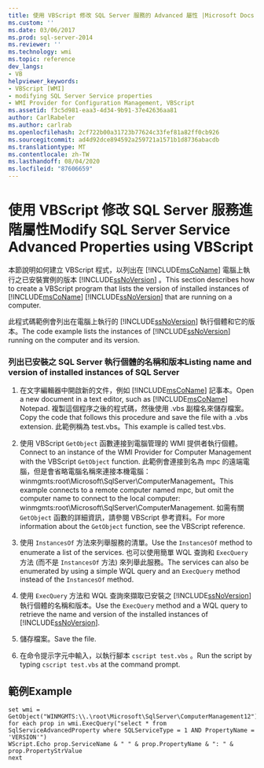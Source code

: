 ```yaml
---
title: 使用 VBScript 修改 SQL Server 服務的 Advanced 屬性 |Microsoft Docs
ms.custom: ''
ms.date: 03/06/2017
ms.prod: sql-server-2014
ms.reviewer: ''
ms.technology: wmi
ms.topic: reference
dev_langs:
- VB
helpviewer_keywords:
- VBScript [WMI]
- modifying SQL Server Service properties
- WMI Provider for Configuration Management, VBScript
ms.assetid: f3c5d981-eaa3-4d34-9b91-37e42636aa81
author: CarlRabeler
ms.author: carlrab
ms.openlocfilehash: 2cf722b00a31723b77624c33fef81a82ff0cb926
ms.sourcegitcommit: ad4d92dce894592a259721a1571b1d8736abacdb
ms.translationtype: MT
ms.contentlocale: zh-TW
ms.lasthandoff: 08/04/2020
ms.locfileid: "87606659"
---
```

# <a name="modify-sql-server-service-advanced-properties-using-vbscript"></a><span data-ttu-id="3f1dc-102">使用 VBScript 修改 SQL Server 服務進階屬性</span><span class="sxs-lookup"><span data-stu-id="3f1dc-102">Modify SQL Server Service Advanced Properties using VBScript</span></span>
  <span data-ttu-id="3f1dc-103">本節說明如何建立 VBScript 程式，以列出在 [!INCLUDE[msCoName](../../includes/msconame-md.md)] 電腦上執行之已安裝實例的版本 [!INCLUDE[ssNoVersion](../../includes/ssnoversion-md.md)] 。</span><span class="sxs-lookup"><span data-stu-id="3f1dc-103">This section describes how to create a VBScript program that lists the version of installed instances of [!INCLUDE[msCoName](../../includes/msconame-md.md)] [!INCLUDE[ssNoVersion](../../includes/ssnoversion-md.md)] that are running on a computer.</span></span>  
  
 <span data-ttu-id="3f1dc-104">此程式碼範例會列出在電腦上執行的 [!INCLUDE[ssNoVersion](../../includes/ssnoversion-md.md)] 執行個體和它的版本。</span><span class="sxs-lookup"><span data-stu-id="3f1dc-104">The code example lists the instances of [!INCLUDE[ssNoVersion](../../includes/ssnoversion-md.md)] running on the computer and its version.</span></span>  
  
### <a name="listing-name-and-version-of-installed-instances-of-sql-server"></a><span data-ttu-id="3f1dc-105">列出已安裝之 SQL Server 執行個體的名稱和版本</span><span class="sxs-lookup"><span data-stu-id="3f1dc-105">Listing name and version of installed instances of SQL Server</span></span>  
  
1.  <span data-ttu-id="3f1dc-106">在文字編輯器中開啟新的文件，例如 [!INCLUDE[msCoName](../../includes/msconame-md.md)] 記事本。</span><span class="sxs-lookup"><span data-stu-id="3f1dc-106">Open a new document in a text editor, such as [!INCLUDE[msCoName](../../includes/msconame-md.md)] Notepad.</span></span> <span data-ttu-id="3f1dc-107">複製這個程序之後的程式碼，然後使用 .vbs 副檔名來儲存檔案。</span><span class="sxs-lookup"><span data-stu-id="3f1dc-107">Copy the code that follows this procedure and save the file with a .vbs extension.</span></span> <span data-ttu-id="3f1dc-108">此範例稱為 test.vbs。</span><span class="sxs-lookup"><span data-stu-id="3f1dc-108">This example is called test.vbs.</span></span>  
  
2.  <span data-ttu-id="3f1dc-109">使用 VBScript `GetObject` 函數連接到電腦管理的 WMI 提供者執行個體。</span><span class="sxs-lookup"><span data-stu-id="3f1dc-109">Connect to an instance of the WMI Provider for Computer Management with the VBScript `GetObject` function.</span></span> <span data-ttu-id="3f1dc-110">此範例會連接到名為 mpc 的遠端電腦，但是會省略電腦名稱來連接本機電腦：winmgmts:root\Microsoft\SqlServer\ComputerManagement。</span><span class="sxs-lookup"><span data-stu-id="3f1dc-110">This example connects to a remote computer named mpc, but omit the computer name to connect to the local computer: winmgmts:root\Microsoft\SqlServer\ComputerManagement.</span></span> <span data-ttu-id="3f1dc-111">如需有關 `GetObject` 函數的詳細資訊，請參閱 VBScript 參考資料。</span><span class="sxs-lookup"><span data-stu-id="3f1dc-111">For more information about the `GetObject` function, see the VBScript reference.</span></span>  
  
3.  <span data-ttu-id="3f1dc-112">使用 `InstancesOf` 方法來列舉服務的清單。</span><span class="sxs-lookup"><span data-stu-id="3f1dc-112">Use the `InstancesOf` method to enumerate a list of the services.</span></span> <span data-ttu-id="3f1dc-113">也可以使用簡單 WQL 查詢和 `ExecQuery` 方法 (而不是 `InstancesOf` 方法) 來列舉此服務。</span><span class="sxs-lookup"><span data-stu-id="3f1dc-113">The services can also be enumerated by using a simple WQL query and an `ExecQuery` method instead of the `InstancesOf` method.</span></span>  
  
4.  <span data-ttu-id="3f1dc-114">使用 `ExecQuery` 方法和 WQL 查詢來擷取已安裝之 [!INCLUDE[ssNoVersion](../../includes/ssnoversion-md.md)] 執行個體的名稱和版本。</span><span class="sxs-lookup"><span data-stu-id="3f1dc-114">Use the `ExecQuery` method and a WQL query to retrieve the name and version of the installed instances of [!INCLUDE[ssNoVersion](../../includes/ssnoversion-md.md)].</span></span>  
  
5.  <span data-ttu-id="3f1dc-115">儲存檔案。</span><span class="sxs-lookup"><span data-stu-id="3f1dc-115">Save the file.</span></span>  
  
6.  <span data-ttu-id="3f1dc-116">在命令提示字元中輸入，以執行腳本 `cscript test.vbs` 。</span><span class="sxs-lookup"><span data-stu-id="3f1dc-116">Run the script by typing `cscript test.vbs` at the command prompt.</span></span>  
  
## <a name="example"></a><span data-ttu-id="3f1dc-117">範例</span><span class="sxs-lookup"><span data-stu-id="3f1dc-117">Example</span></span>  
  
```  
set wmi = GetObject("WINMGMTS:\\.\root\Microsoft\SqlServer\ComputerManagement12")  
for each prop in wmi.ExecQuery("select * from SqlServiceAdvancedProperty where SQLServiceType = 1 AND PropertyName = 'VERSION'")  
WScript.Echo prop.ServiceName & " " & prop.PropertyName & ": " & prop.PropertyStrValue  
next  
```  
  
  
